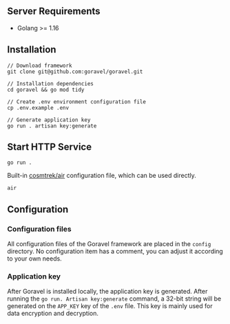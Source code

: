 ## Server Requirements

* Golang >= 1.16

## Installation

```shell
// Download framework
git clone git@github.com:goravel/goravel.git 

// Installation dependencies
cd goravel && go mod tidy

// Create .env environment configuration file
cp .env.example .env

// Generate application key
go run . artisan key:generate
```

## Start HTTP Service

`go run .`

Built-in [cosmtrek/air](https://github.com/cosmtrek/air) configuration file, which can be used directly.

`air`

## Configuration

### Configuration files

All configuration files of the Goravel framework are placed in the `config` directory. No configuration item has a comment, you can adjust it according to your own needs.

### Application key

After Goravel is installed locally, the application key is generated. After running the `go run. Artisan key:generate` command, a 32-bit string will be generated on the `APP_KEY` key of the `.env` file. This key is mainly used for data encryption and decryption.

